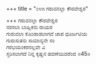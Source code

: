 +++
title = "೦೪೫ ಗರುವನಲ್ಲಾ ಕೌರವೇಶ್ವರ"

+++
ಗರುವನಲ್ಲಾ ಕೌರವೇಶ್ವರ   
ನರಸಲಾ ಬಾಹ್ಲಿಕನು ರಾಯರ  
ಗುರುವಲಾ ಕೊಂಡಾಡಲಾಗದೆ ಚಾಪ ಧೂರ್ಜಟಿಯ  
ಗುರುಸುತನು ಸಾಮಾನ್ಯನೇ ಸಂ  
ಗರಭಯಂಕರನಲ್ಲವೇ ವಿ  
ಸ್ತರಿಸಲಾಗದೆ ನಿನ್ನ ಕೃಷ್ಣನ ಹವಣೆಯಿವರೆಂದ   ॥45॥